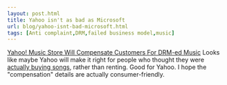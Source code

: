 ```yaml
---
layout: post.html
title: Yahoo isn't as bad as Microsoft
url: blog/yahoo-isnt-bad-microsoft.html
tags: [Anti complaint,DRM,failed business model,music]
---
```

[Yahoo! Music Store Will Compensate Customers For DRM-ed Music](http://gizmodo.com/5029606/yahoo-music-store-will-compensate-customers-for-drm+ed-music) Looks like maybe Yahoo will make it right for people who thought they were [actually buying songs](http://www.complainthub.com/blog/where-microsoft-went-yahoo-will-follow), rather than renting. Good for Yahoo. I hope the "compensation" details are actually consumer-friendly.
